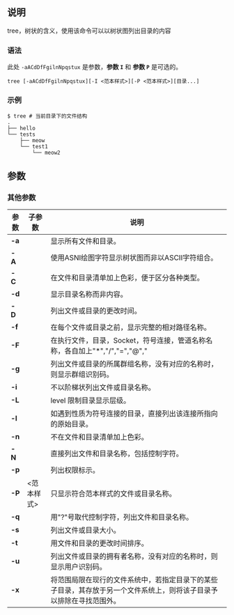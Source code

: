 ## 说明

tree，树状的含义，使用该命令可以以树状图列出目录的内容

### 语法

此处 `-aACdDfFgilnNpqstux` 是参数，**参数 `I`** 和 **参数 `P`** 是可选的。

```shell
tree [-aACdDfFgilnNpqstux][-I <范本样式>][-P <范本样式>][目录...]
```

### 示例

```shell
$ tree # 当前目录下的文件结构
.
├── hello
└── tests
    ├── meow
    └── test1
        └── meow2
```

## 参数

### 其他参数

| 参数 | 子参数 | 说明 |
| ------- | --- | ------------------ |
| **-a** | | 显示所有文件和目录。 |
| **-A**  | | 使用ASNI绘图字符显示树状图而非以ASCII字符组合。 |
| **-C**  | | 在文件和目录清单加上色彩，便于区分各种类型。 |
| **-d**  | | 显示目录名称而非内容。 |
| **-D**  | | 列出文件或目录的更改时间。 |
| **-f**  | | 在每个文件或目录之前，显示完整的相对路径名称。 |
| **-F**  | | 在执行文件，目录，Socket，符号连接，管道名称名称，各自加上"\*","/","=","@","|"号。 |
| **-g**  | | 列出文件或目录的所属群组名称，没有对应的名称时，则显示群组识别码。 |
| **-i**  | | 不以阶梯状列出文件或目录名称。 |
| **-L**  | | level 限制目录显示层级。 |
| **-l**  | | 如遇到性质为符号连接的目录，直接列出该连接所指向的原始目录。 |
| **-n**  | | 不在文件和目录清单加上色彩。 |
| **-N**  | | 直接列出文件和目录名称，包括控制字符。 |
| **-p**  | | 列出权限标示。 |
| **-P** | <范本样式> | 只显示符合范本样式的文件或目录名称。 |
| **-q**  | | 用"?"号取代控制字符，列出文件和目录名称。 |
| **-s**  | | 列出文件或目录大小。 |
| **-t**  | | 用文件和目录的更改时间排序。 |
| **-u**  | | 列出文件或目录的拥有者名称，没有对应的名称时，则显示用户识别码。 |
| **-x**  | | 将范围局限在现行的文件系统中，若指定目录下的某些子目录，其存放于另一个文件系统上，则将该子目录予以排除在寻找范围外。 |